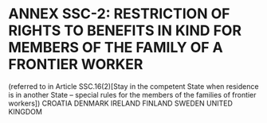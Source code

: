 # ANNEX SSC-2: RESTRICTION OF RIGHTS TO BENEFITS IN KIND FOR MEMBERS OF THE FAMILY OF A FRONTIER WORKER
(referred to in Article SSC.16(2)[Stay in the competent State when residence is in another State – special rules for the members of the families of frontier workers])
CROATIA
DENMARK
IRELAND
FINLAND
SWEDEN
UNITED KINGDOM
